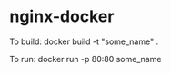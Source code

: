 nginx-docker
============

To build:
docker build -t "some_name" .


To run:
docker run -p 80:80 some_name
